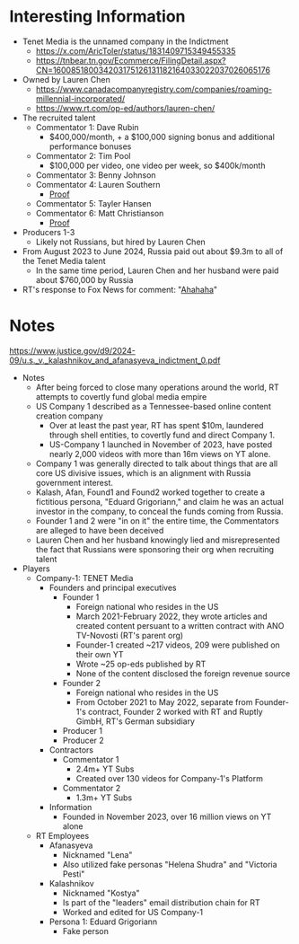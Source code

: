 # Interesting Information
- Tenet Media is the unnamed company in the Indictment
	- https://x.com/AricToler/status/1831409715349455335
	- https://tnbear.tn.gov/Ecommerce/FilingDetail.aspx?CN=160085180034203175126131182164033022037026065176
- Owned by Lauren Chen
	- https://www.canadacompanyregistry.com/companies/roaming-millennial-incorporated/
	- https://www.rt.com/op-ed/authors/lauren-chen/
- The recruited talent
	- Commentator 1: Dave Rubin
		- $400,000/month, + a $100,000 signing bonus and additional performance bonuses
	- Commentator 2: Tim Pool
		- $100,000 per video, one video per week, so $400k/month
	- Commentator 3: Benny Johnson
	- Commentator 4: Lauren Southern
		- [Proof](https://i.imgur.com/5NRYiTI.png)
	- Commentator 5: Tayler Hansen
	- Commentator 6: Matt Christianson
		- [Proof](https://imgur.com/a/MnAPpZB)
- Producers 1-3
	- Likely not Russians, but hired by Lauren Chen
- From August 2023 to June 2024, Russia paid out about $9.3m to all of the Tenet Media talent
	- In the same time period, Lauren Chen and her husband were paid about $760,000 by Russia
- RT's response to Fox News for comment: "[Ahahaha](https://x.com/Acyn/status/1831454663599890869)"
# Notes
https://www.justice.gov/d9/2024-09/u.s._v._kalashnikov_and_afanasyeva_indictment_0.pdf
- Notes
	- After being forced to close many operations around the world, RT attempts to covertly fund global media empire
	- US Company 1 described as a Tennessee-based online content creation company
		- Over at least the past year, RT has spent $10m, laundered through shell entities, to covertly fund and direct Company 1.
		- US-Company 1 launched in November of 2023, have posted nearly 2,000 videos with more than 16m views on YT alone.
	- Company 1 was generally directed to talk about things that are all core US divisive issues, which is an alignment with Russia government interest.
	- Kalash, Afan, Found1 and Found2 worked together to create a fictitious persona, "Eduard Grigoriann," and claim he was an actual investor in the company, to conceal the funds coming from Russia.
	- Founder 1 and 2 were "in on it" the entire time, the Commentators are alleged to have been deceived
	- Lauren Chen and her husband knowingly lied and misrepresented the fact that Russians were sponsoring their org when recruiting talent
- Players
	- Company-1: TENET Media
		- Founders and principal executives
			- Founder 1
				- Foreign national who resides in the US
				- March 2021-February 2022, they wrote articles and created content persuant to a written contract with ANO TV-Novosti (RT's parent org)
				- Founder-1 created ~217 videos, 209 were published on their own YT
				- Wrote ~25 op-eds published by RT
				- None of the content disclosed the foreign revenue source
			- Founder 2
				- Foreign national who resides in the US
				- From October 2021 to May 2022, separate from Founder-1's contract, Founder 2 worked with RT and Ruptly GimbH, RT's German subsidiary
			- Producer 1
			- Producer 2
		- Contractors
			- Commentator 1
				- 2.4m+ YT Subs
				- Created over 130 videos for Company-1's Platform
			- Commentator 2
				- 1.3m+ YT Subs
		- Information
			- Founded in November 2023, over 16 million views on YT alone
	- RT Employees
		- Afanasyeva
			- Nicknamed "Lena"
			- Also utilized fake personas "Helena Shudra" and "Victoria Pesti"
		- Kalashnikov
			- Nicknamed "Kostya"
			- Is part of the "leaders" email distribution chain for RT
			- Worked and edited for US Company-1
		- Persona 1: Eduard Grigoriann
			- Fake person